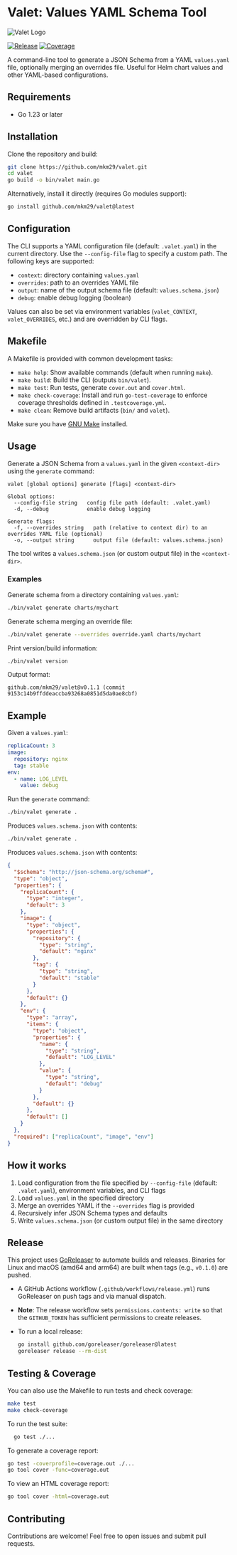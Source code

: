 # Valet: Values YAML Schema Tool

![Valet Logo](./images/logo.png)

<!-- GitHub Actions release status -->
[![Release](https://github.com/mkm29/valet/actions/workflows/release.yml/badge.svg)](https://github.com/mkm29/valet/actions/workflows/release.yml)
[![Coverage](https://github.com/mkm29/valet/actions/workflows/coverage.yml/badge.svg)](https://github.com/mkm29/valet/actions/workflows/coverage.yml)

A command-line tool to generate a JSON Schema from a YAML `values.yaml` file, optionally merging an overrides file. Useful for Helm chart values and other YAML-based configurations.

## Requirements

- Go 1.23 or later

## Installation

Clone the repository and build:

  ```bash
  git clone https://github.com/mkm29/valet.git
  cd valet
  go build -o bin/valet main.go
  ```

Alternatively, install it directly (requires Go modules support):

  ```bash
  go install github.com/mkm29/valet@latest
  ```

## Configuration

The CLI supports a YAML configuration file (default: `.valet.yaml`) in the current directory. Use the `--config-file` flag to specify a custom path. The following keys are supported:

- `context`: directory containing `values.yaml`
- `overrides`: path to an overrides YAML file
- `output`: name of the output schema file (default: `values.schema.json`)
- `debug`: enable debug logging (boolean)

Values can also be set via environment variables (`valet_CONTEXT`, `valet_OVERRIDES`, etc.) and are overridden by CLI flags.

## Makefile

A Makefile is provided with common development tasks:

- `make help`: Show available commands (default when running `make`).
- `make build`: Build the CLI (outputs `bin/valet`).
- `make test`: Run tests, generate `cover.out` and `cover.html`.
- `make check-coverage`: Install and run `go-test-coverage` to enforce coverage thresholds defined in `.testcoverage.yml`.
- `make clean`: Remove build artifacts (`bin/` and `valet`).

Make sure you have [GNU Make](https://www.gnu.org/software/make/) installed.

## Usage

Generate a JSON Schema from a `values.yaml` in the given `<context-dir>` using the `generate` command:

```console
valet [global options] generate [flags] <context-dir>

Global options:
  --config-file string   config file path (default: .valet.yaml)
  -d, --debug            enable debug logging

Generate flags:
  -f, --overrides string   path (relative to context dir) to an overrides YAML file (optional)
  -o, --output string      output file (default: values.schema.json)
```

The tool writes a `values.schema.json` (or custom output file) in the `<context-dir>`.

### Examples

Generate schema from a directory containing `values.yaml`:

  ```bash
  ./bin/valet generate charts/mychart
  ```

Generate schema merging an override file:

  ```bash
  ./bin/valet generate --overrides override.yaml charts/mychart
  ```

Print version/build information:

  ```bash
  ./bin/valet version
  ```

Output format:

  ```text
  github.com/mkm29/valet@v0.1.1 (commit 9153c14b9ffddeaccba93268a0851d5da0ae8cbf)
  ```

## Example

Given a `values.yaml`:

  ```yaml
  replicaCount: 3
  image:
    repository: nginx
    tag: stable
  env:
    - name: LOG_LEVEL
      value: debug
  ```

Run the `generate` command:

  ```bash
  ./bin/valet generate .
  ```

Produces `values.schema.json` with contents:

  ```bash
  ./bin/valet generate .
  ```

Produces `values.schema.json` with contents:

  ```json
  {
    "$schema": "http://json-schema.org/schema#",
    "type": "object",
    "properties": {
      "replicaCount": {
        "type": "integer",
        "default": 3
      },
      "image": {
        "type": "object",
        "properties": {
          "repository": {
            "type": "string",
            "default": "nginx"
          },
          "tag": {
            "type": "string",
            "default": "stable"
          }
        },
        "default": {}
      },
      "env": {
        "type": "array",
        "items": {
          "type": "object",
          "properties": {
            "name": {
              "type": "string",
              "default": "LOG_LEVEL"
            },
            "value": {
              "type": "string",
              "default": "debug"
            }
          },
          "default": {}
        },
        "default": []
      }
    },
    "required": ["replicaCount", "image", "env"]
  }
  ```

## How it works

1. Load configuration from the file specified by `--config-file` (default: `.valet.yaml`), environment variables, and CLI flags
2. Load `values.yaml` in the specified directory
3. Merge an overrides YAML if the `--overrides` flag is provided
4. Recursively infer JSON Schema types and defaults
5. Write `values.schema.json` (or custom output file) in the same directory
 
## Release

This project uses [GoReleaser](https://goreleaser.com) to automate builds and releases. Binaries for Linux and macOS (amd64 and arm64) are built when tags (e.g., `v0.1.0`) are pushed.

- A GitHub Actions workflow (`.github/workflows/release.yml`) runs GoReleaser on push tags and via manual dispatch.
- **Note**: The release workflow sets `permissions.contents: write` so that the `GITHUB_TOKEN` has sufficient permissions to create releases.
- To run a local release:

  ```bash
  go install github.com/goreleaser/goreleaser@latest
  goreleaser release --rm-dist
  ```

## Testing & Coverage

You can also use the Makefile to run tests and check coverage:

  ```bash
  make test
  make check-coverage
  ```

To run the test suite:

```bash
  go test ./...
```

To generate a coverage report:

  ```bash
  go test -coverprofile=coverage.out ./...
  go tool cover -func=coverage.out
  ```

To view an HTML coverage report:

  ```bash
  go tool cover -html=coverage.out
  ```

## Contributing

Contributions are welcome! Feel free to open issues and submit pull requests.